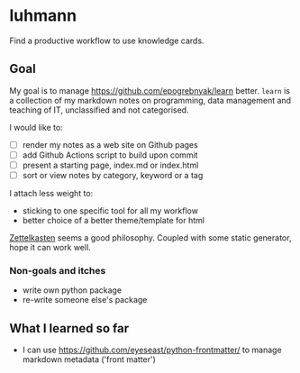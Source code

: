 # luhmann

Find a productive workflow to use knowledge cards.

Goal
----

My goal is to manage https://github.com/epogrebnyak/learn better. `learn` is a collection of my markdown notes on programming, data management and teaching of IT, unclassified and not categorised. 

I would like to:

- [ ] render my notes as a web site on Github pages
- [ ] add Github Actions script to build upon commit
- [ ] present a starting page, index.md or index.html
- [ ] sort or view notes by category, keyword or a tag

I attach less weight to:

- sticking to one specific tool for all my workflow
- better choice of a better theme/template for html

[Zettelkasten](https://en.wikipedia.org/wiki/Zettelkasten) seems a good 
philosophy. Coupled with some static generator, hope it can work well. 

### Non-goals and itches

- write own python package
- re-write someone else's package

What I learned so far
---------------------

- I can use https://github.com/eyeseast/python-frontmatter/ to manage markdown metadata ('front matter')

